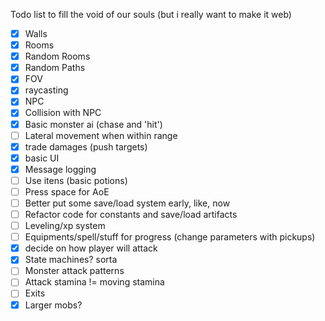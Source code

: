 Todo list to fill the void of our souls (but i really want to make it web)

- [X] Walls
- [X] Rooms
- [X] Random Rooms
- [X] Random Paths
- [X] FOV
- [X] raycasting
- [X] NPC
- [X] Collision with NPC
- [X] Basic monster ai (chase and 'hit')
- [ ] Lateral movement when within range
- [X] trade damages (push targets)
- [X] basic UI
- [X] Message logging
- [ ] Use itens (basic potions)
- [ ] Press space for AoE
- [ ] Better put some save/load system early, like, now
- [ ] Refactor code for constants and save/load artifacts
- [ ] Leveling/xp system
- [ ] Equipments/spell/stuff for progress (change parameters with pickups)
- [X] decide on how player will attack
- [X] State machines? sorta
- [ ] Monster attack patterns
- [ ] Attack stamina != moving stamina
- [ ] Exits
- [X] Larger mobs?